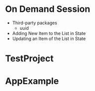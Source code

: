 # On Demand Session

- Third-party packages
  - uuid
- Adding New Item to the List in State
- Updating an Item of the List in State
# TestProject
# AppExample
